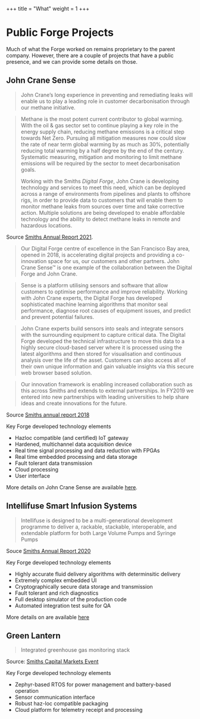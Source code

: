+++
title = "What"
weight = 1
+++

# Public Forge Projects

Much of what the Forge worked on remains proprietary to the parent company.  However, there are a couple of
projects that have a public presence, and we can provide some details on those.

## John Crane Sense

>John Crane’s long experience in preventing and 
>remediating leaks will enable us 
>to play a leading role in customer decarbonisation
>through our methane initiative.

>Methane is the most potent current
>contributor to global warming. With the oil
>& gas sector set to continue playing a key
>role in the energy supply chain, reducing
>methane emissions is a critical step
>towards Net Zero. Pursuing all mitigation
>measures now could slow the rate of near
>term global warming by as much as 30%,
>potentially reducing total warming by a half
>degree by the end of the century.
>Systematic measuring, mitigation and
>monitoring to limit methane emissions
>will be required by the sector to meet
>decarbonisation goals.
>
>Working with the Smiths *Digital Forge*,
>John Crane is developing technology and
>services to meet this need, which can be
>deployed across a range of environments
>from pipelines and plants to offshore rigs,
>in order to provide data to customers that
>will enable them to monitor methane leaks
>from sources over time and take corrective
>action. Multiple solutions are being
>developed to enable affordable technology
>and the ability to detect methane leaks in
>remote and hazardous locations.

Source [Smiths Annual Report 2021](https://www.smiths.com/-/media/files/smiths-annual-report-2021-report.pdf).


>Our Digital Forge centre of excellence
>in the San Francisco Bay area, opened
>in 2018, is accelerating digital projects
>and providing a co-innovation space for
>us, our customers and other partners.
>John Crane Sense™ is one example of
>the collaboration between the Digital
>Forge and John Crane.

>Sense is a platform utilising sensors
>and software that allow customers to
>optimise performance and improve
>reliability. Working with John Crane
>experts, the Digital Forge has
>developed sophisticated machine
>learning algorithms that monitor seal
>performance, diagnose root causes
>of equipment issues, and predict and
>prevent potential failures.

>John Crane experts build sensors into
>seals and integrate sensors with the
>surrounding equipment to capture
>critical data. The Digital Forge developed
>the technical infrastructure to move
>this data to a highly secure cloud-based
>server where it is processed using the
>latest algorithms and then stored for
>visualisation and continuous analysis
>over the life of the asset. Customers can
>also access all of their own unique
>information and gain valuable insights
>via this secure web browser based solution.

>Our innovation framework is enabling
>increased collaboration such as this
>across Smiths and extends to external
>partnerships. In FY2019 we entered
>into new partnerships with leading
>universities to help share ideas and
>create innovations for the future.

Source [Smiths annual report 2018](https://www.smiths.com/-/media/files/smiths-group-annual-report-fy2018.pdf)




Key Forge developed technology elements 

- Hazloc compatible (and certified) IoT gateway
- Hardened, multichannel data acquisition device
- Real time signal processing and data reduction with FPGAs
- Real time embedded processing and data storage
- Fault tolerant data transmission
- Cloud processing
- User interface

More details on John Crane Sense are available [here](@/projects/sense.md).

## Intellifuse Smart Infusion Systems

>Intellifuse is designed to be a multi-generational development programme to deliver a, rackable,
>stackable, interoperable, and extendable platform for both Large Volume Pumps and Syringe Pumps

Souce [Smiths Annual Report 2020](https://www.smiths.com/-/media/files/smiths-annual-report-2020-report.pdf)

Key Forge developed technology elements

- Highly accurate fluid delivery algorithms with determinsitic delivery
- Extremely complex embedded UI
- Cryptographically secure data storage and transmission
- Fault tolerant and rich diagnostics
- Full desktop simulator of the production code
- Automated integration test suite for QA

More details on are available [here](@/projects/intellifuse.md)

## Green Lantern

> Integrated greenhouse gas monitoring stack

Source: [Smiths Capital Markets Event](https://www.smiths.com/-/media/files/capital-markets-event/smiths-group-plc-capital-markets-event-nov-2021.pdf)

Key Forge developed technology elements

- Zephyr-based RTOS for power management and battery-based operation
- Sensor communication interface
- Robust haz-loc compatible packaging
- Cloud platform for telemetry receipt and processing
